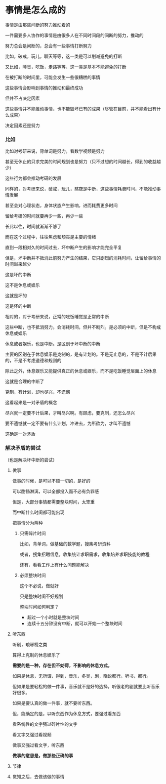 # 事情是怎么成的

事情是由那些间断的努力推动着的

一件需要多人协作的事情是由很多人在不同时间段的间断的努力，推动的

努力总会是间断的，总会有一些事情打断努力

比如，破戒，玩儿，聊天等等，这一类是可以削减避免的打断

又比如，睡觉，吃饭，走路等等，这一类是基本不能避免的打断

在被打断的时间里，可能会发生一些很糟糕的事情 

这些事情会影响到事情的推动和最终成功

但并不占决定因素

这些事情并不能推动事情，也不能毁坏已有的成果（尽管在目前，并不能看出有什么成果）

决定因素还是努力

### 比如 

比如对考研来说，背单词是努力，看数学视频是努力

甚至无休止的只求完美的时间规划也是努力（只不过想的时间越长，得到的收益越少）

这些行为都会推动考研的发展



同样的，对考研来说，破戒，玩儿，熬夜是中断，这些事情耗费时间，不能推动事情发展

甚至会对心理状态，身体状态产生影响，进而耗费更多时间

留给考研的时间就要再少一些，再少一些

长此以往，时间就渐渐不够了

而在这个过程中，往往焦虑和颓丧是主要的情绪

直到一段相对久的时间过去，坏中断产生的影响才能完全平复

但是，坏中断并不抵消此前努力产生的结果，它只剧烈的消耗时间，让留给事情的时间越来越少

这是坏的中断

这不是休息或娱乐

这就是坏的

这是坏的中断



相对的，对于考研来说，正常的吃饭睡觉是正常的中断

这些中断，也不抵消努力。会消耗时间，但并不剧烈。是必须的中断，但是不构成休息或娱乐



休息或者娱乐，也是中断。是区别于坏中断的中断

主要的区别在于休息娱乐是克制的，是有计划的。不是无止息的，不是不计后果的，不是不考虑道德和规则的

除此之外，休息娱乐又能提供真正的休息或娱乐，而不是吃饭睡觉层面上的休息

这就是合理的中断了

克制，有计划，却也尽兴，不遗憾

这看起来是一对矛盾的概念

尽兴就一定要不计后果，才叫尽兴啊。有顾虑，要克制，还怎么尽兴

要不遗憾就一定不要有什么计划，冲进去，为所欲为，才叫不遗憾

这确是一对矛盾



### 解决矛盾的尝试

（也是解决坏中断的尝试）

1. 做事

   做事的时候，是可以不顾一切的，是好的

   可以酣畅淋漓，可以全部投入而不必有负罪感

   但是，大部分事情都需要整块时间，太笨重

   而中断什么时间都可能出现

   把事情分为两种

   1. 只需碎片时间

      比如，背单词，做基础的数学题，搜集考研资料

      或者，搜集招聘信息，收集统计求职需求，收集培养求职技能的教程

      还有，看看工作上有什么问题能解决

   2. 必须整块时间

      这个不必说，做就好

      只是整块时间不好规划

      整块时间如何判定？

      * 超过一个小时就是整块时间
      * 连续十五分钟没有中断，就可以开始一个整块时间

2. 听东西

   听剧，琅琊榜之类

   算得上克制的休息娱乐了

   

   **需要的是一种，存在但不妨碍，不影响的休息方式。**

   

   如果是休息，无所谓，得到，音乐，冬吴，剧，晓说都行。听书，都行。

   但如果是要轻松的做一件事，音乐就不是好的选择。听很老的剧就要比听音乐好很多。

   如果是要认真的做一件事，就不要听东西。

   

   但，能确定的是，以听东西作为休息方式，要强过看东西

   看系统性的文字强过碎片性的文字

   看文字又强过看视频

   做事又强过看文字，听东西

   

   **做事的意思是，做那些正确的事**

   

3. 节律

4. 觉知之后，去做该做的事情









